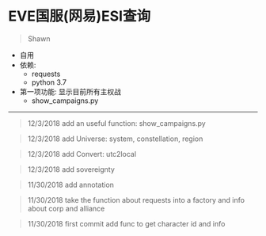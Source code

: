 # EVE国服(网易)ESI查询
> Shawn

* 自用
* 依赖:
    * requests
    * python 3.7
* 第一项功能: 显示目前所有主权战
    * show_campaigns.py

----

>12/3/2018 add an useful function: show_campaigns.py

>12/3/2018 add Universe: system, constellation, region

>12/3/2018 add Convert: utc2local

>12/3/2018 add sovereignty

>11/30/2018 add annotation

>11/30/2018 take the function about requests into a factory and info about corp and alliance

>11/30/2018 first commit add func to get character id and info